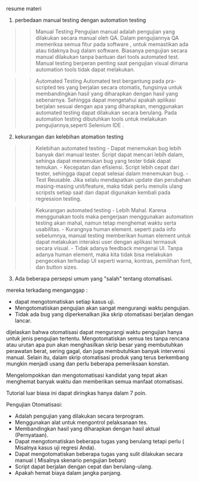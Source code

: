 resume materi

1.  perbedaan manual testing dengan automation testing
>>  Manual Testing
    Pengujian manual adalah pengujian yang dilakukan secara manual oleh QA. Dalam pengujiannya QA memeriksa 
    semua fitur pada software , untuk memastikan ada atau tidaknya bug dalam software. Biasanya pengujian 
    secara manual dilakukan tanpa bantuan dari tools automated test. Manual testing berperan penting saat 
    pengujian visual dimana automation tools tidak dapat melakukan.

>>  Automated Testing
    Automated test bergantung pada pra-scripted tes yang berjalan secara otomatis, fungsinya untuk 
    membandingkan hasil yang diharapkan dengan hasil yang sebenarnya. Sehingga dapat mengetahui apakah 
    aplikasi berjalan sesuai dengan apa yang diharapkan, menggunakan automated testing dapat dilakukan secara 
    berulang. Pada automation testing dibutuhkan tools untuk melakukan pengujiannya,seperti Selenium IDE .

2. kekurangan dan kelebihan atomation testing 
>>  Kelebihan automated testing
    - Dapat menemukan bug lebih banyak dari manual tester. Script dapat mencari lebih dalam, sehinga dapat 
    menemukan bug yang tester tidak dapat temukan.
    - Kecepatan dan efisiensi. Script lebih cepat dari tester, sehingga dapat cepat selesai dalam menemukan 
    bug.
    - Test Reusable. Jika selalu mendapatkan update dan perubahan masing-masing unit/feature, maka tidak 
    perlu menulis ulang scripsts setiap saat dan dapat digunakan kembali pada regression testing.

>>  Kekurangan automated testing
    - Lebih Mahal. Karena menggunakan tools maka pengerjaan menggunakan automation testing akan mahal, namun 
    tetap menghemat waktu serta usabilitas.
    - Kurangnya human element. seperti pada info sebelumnya, manual testing memberikan human element untuk 
    dapat melakukan interaksi user dengan aplikasi termasuk secara visual.
    - Tidak adanya feedback mengenai UI. Tanpa adanya human element, maka kita tidak bisa melakukan 
    pengecekan terhadap UI seperti warna, kontras, pemilihan font, dan button sizes.

3. Ada beberapa persepsi umum yang "salah" tentang otomatisasi.

mereka terkadang menganggap :
- dapat mengotomatiskan setiap kasus uji.
- Mengotomatiskan pengujian akan sangat mengurangi waktu pengujian.
- Tidak ada bug yang diperkenalkan jika skrip otomatisasi berjalan dengan lancar.

dijelaskan bahwa otomatisasi dapat mengurangi waktu pengujian hanya untuk jenis pengujian tertentu. 
Mengotomatiskan semua tes tanpa rencana atau urutan apa pun akan menghasilkan skrip besar yang membutuhkan 
perawatan berat, sering gagal, dan juga membutuhkan banyak intervensi manual. Selain itu, dalam skrip 
otomatisasi produk yang terus berkembang mungkin menjadi usang dan perlu beberapa pemeriksaan konstan.

Mengelompokkan dan mengotomatisasi kandidat yang tepat akan menghemat banyak waktu dan memberikan semua 
manfaat otomatisasi.

Tutorial luar biasa ini dapat diringkas hanya dalam 7 poin.

Pengujian Otomatisasi:

- Adalah pengujian yang dilakukan secara terprogram.
- Menggunakan alat untuk mengontrol pelaksanaan tes.
- Membandingkan hasil yang diharapkan dengan hasil aktual (Pernyataan).
- Dapat mengotomatiskan beberapa tugas yang berulang tetapi perlu ( Misalnya kasus uji regresi Anda).
- Dapat mengotomatiskan beberapa tugas yang sulit dilakukan secara manual ( Misalnya skenario pengujian beban)
- Script dapat berjalan dengan cepat dan berulang-ulang.
- Apakah hemat biaya dalam jangka panjang.